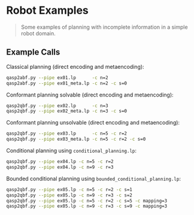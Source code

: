 # Robot Examples
> Some examples of planning with incomplete information in a simple robot domain.

## Example Calls

Classical planning (direct encoding and metaencoding):
```bash
qasp2abf.py --pipe ex01.lp      -c n=2
qasp2abf.py --pipe ex01_meta.lp -c n=2 -c s=0
```

Conformant planning solvable (direct encoding and metaencoding):
```bash
qasp2qbf.py --pipe ex02.lp      -c n=3
qasp2qbf.py --pipe ex02_meta.lp -c n=3 -c s=0
```

Conformant planning unsolvable (direct encoding and metaencoding):
```bash
qasp2qbf.py --pipe ex03.lp      -c n=5 -c r=2
qasp2qbf.py --pipe ex03_meta.lp -c n=5 -c r=2 -c s=0
```

Conditional planning using `conditional_planning.lp`:
```bash
qasp2qbf.py --pipe ex04.lp -c n=5 -c r=2
qasp2qbf.py --pipe ex04.lp -c n=9 -c r=3
```

Bounded conditional planning using `bounded_conditional_planning.lp`:
```bash
qasp2qbf.py --pipe ex05.lp -c n=5 -c r=2 -c s=1
qasp2qbf.py --pipe ex05.lp -c n=9 -c r=3 -c s=2
qasp2qbf.py --pipe ex05.lp -c n=5 -c r=2 -c s=5 -c mapping=3
qasp2qbf.py --pipe ex05.lp -c n=9 -c r=3 -c s=9 -c mapping=3
```

